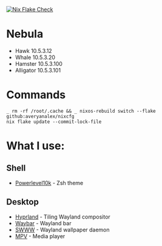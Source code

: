 [![Nix Flake Check](https://github.com/averyanalex/nixcfg/actions/workflows/check.yml/badge.svg)](https://github.com/averyanalex/nixcfg/actions/workflows/check.yml)

# Nebula

- Hawk 10.5.3.12
- Whale 10.5.3.20
- Hamster 10.5.3.100
- Alligator 10.5.3.101

# Commands

```shell
_ rm -rf /root/.cache && _ nixos-rebuild switch --flake github:averyanalex/nixcfg
nix flake update --commit-lock-file
```

# What I use:

## Shell

<!-- - [Zsh](https://www.zsh.org/) -->
- [Powerlevel10k](https://github.com/romkatv/powerlevel10k) - Zsh theme

## Desktop

- [Hyprland](https://hyprland.org/) - Tiling Wayland compositor
- [Waybar](https://github.com/Alexays/Waybar) - Wayland bar
- [SWWW](https://github.com/Horus645/swww) - Wayland wallpaper daemon
- [MPV](https://mpv.io/) - Media player
<!-- - Firefox -->
